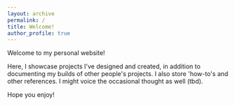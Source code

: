 ```yaml
---
layout: archive
permalink: /
title: Welcome!
author_profile: true
---
```

Welcome to my personal website! 

Here, I showcase projects I've designed and created, in addition to documenting my builds of other people's projects. I also store 'how-to's and other references. I might voice the occasional thought as well (tbd). 

Hope you enjoy!